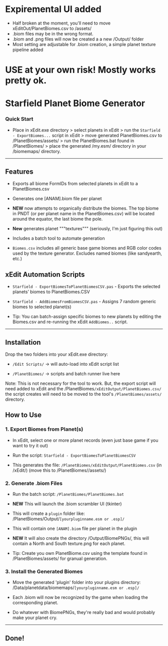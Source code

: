 # Expiremental UI added

- Half broken at the moment, you'll need to move xEditOut/PlanetBiomes.csv to /assets/
- .biom files may be in the wrong format.
- .biom and .png files will now be created a a new /Output/ folder
- Most setting are adjustable for .biom creation, a simple planet texture pipeline added

# USE at your own risk! Mostly works pretty ok.

# Starfield Planet Biome Generator

### Quick Start
- Place in xEdit.exe directory > select planets in xEdit > run the `Starfield - ExportBiomes...` script in xEdit > move generated PlanetBiomes.csv to /PlanetBiomes/assets/ > run the PlanetBiomes.bat found in /PlanetBiomes/ > place the generated /my.esm/ directory in your /biomemaps/ directory.

----  

## Features

- Exports all biome FormIDs from selected planets in xEdit to a PlanetBiomes.csv

- Generates one [ANAM].biom file per planet

- **NEW** now attempts to organically distribute the biomes. The top biome in PNDT (or per planet name in the PlanetBiomes.csv) will be located around the equator, the last biome the pole.

- **New** generates planet """textures""" (seriously, I'm just figuring this out)

- Includes a batch tool to automate generation

- `Biomes.csv` includes all generic base game biomes and RGB color codes used by the texture generator. Excludes named biomes (like sandyearth, etc.)


## xEdit Automation Scripts

- `Starfield - ExportBiomesToPlanetBiomesCSV.pas` - Exports the selected planets’ biomes to PlanetBiomes.CSV

- `Starfield - AddBiomesFromBiomesCSV.pas` - Assigns 7 random generic biomes to selected planet(s)

- Tip: You can batch-assign specific biomes to new planets by editing the Biomes.csv and re-running the xEdit `AddBiomes..` script.

----

## Installation

Drop the two folders into your xEdit.exe directory:

- `/Edit Scripts/` → will auto-load into xEdit script list

- `/PlanetBiomes/` → scripts and batch runner live here

Note: This is not necessary for the tool to work. But, the export script will need added to xEdit and the /PlanetBiomes`/xEditOutput/PlanetBiomes.csv/` the script creates will need to be moved to the tool's `/PlanetBiomes/assets/` directory.

## How to Use

### 1. Export Biomes from Planet(s)

- In xEdit, select one or more planet records (even just base game if you want to try it out)

- Run the script: `Starfield - ExportBiomesToPlanetBiomesCSV`

- This generates the file: `/PlanetBiomes/xEditOutput/PlanetBiomes.csv` (in /xEdit/) (move this to /PlanetBiomes//assets/)

### 2. Generate .biom Files

- Run the batch script: `/PlanetBiomes/PlanetBiomes.bat`

- **NEW** This will launch the .biom scrambler UI (tkinter)

- This will create a `plugin` folder like: /PlanetBiomes/Output/`[yourpluginname.esm or .esp]/`

- This will contain one `[ANAM].biom` file per planet in the plugin

- **NEW** It will also create the directory /Output/BiomePNGs/, this will contain a North and South texture.png for each planet.

- Tip: Create you own PlanetBiome.csv using the template found in /PlanetBiomes/assets/ for granual generation.

### 3. Install the Generated Biomes

- Move the generated 'plugin' folder into your plugins directory: /Data/planetdata/biomemaps/`[yourpluginname.esm or .esp]/`

- Each .biom will now be recognized by the game when loading the corresponding planet.

- Do whatever with BiomePNGs, they're really bad and would probably make your planet cry.

----  

## Done!

